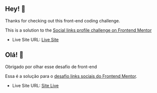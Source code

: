 
## Hey! 👋

Thanks for checking out this front-end coding challenge.


This is a solution to the [Social links profile challenge on Frontend Mentor](https://www.frontendmentor.io/challenges/social-links-profile-UG32l9m6dQ)


- Live Site URL: [Live Site](https://your-live-site-url.com)


## Olá! 👋

Obrigado por olhar esse desafio de front-end


Essa é a solução para o [desafio links sociais do Frontend Mentor](https://www.frontendmentor.io/challenges/social-links-profile-UG32l9m6dQ).  


- Live Site URL: [Site Live](https://desafios-s92k.vercel.app)

